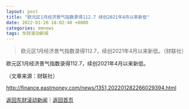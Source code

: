 ```yaml
---
layout: post
title: "欧元区1月经济景气指数录得112.7 续创2021年4月以来新低"
date: 2022-01-28 18:02:40 +0800
categories: emnews
tags: 东财滚动新闻
---
```

> 欧元区1月经济景气指数录得112.7，续创2021年4月以来新低。（财联社）

<p>欧元区1月经济景气指数录得112.7，续创2021年4月以来新低。</p><p class="em_media">（文章来源：财联社）</p>

<http://finance.eastmoney.com/news/1351,202201282266029394.html>

[返回东财滚动新闻](//finews.withounder.com/emnews/)｜[返回首页](//finews.withounder.com/)